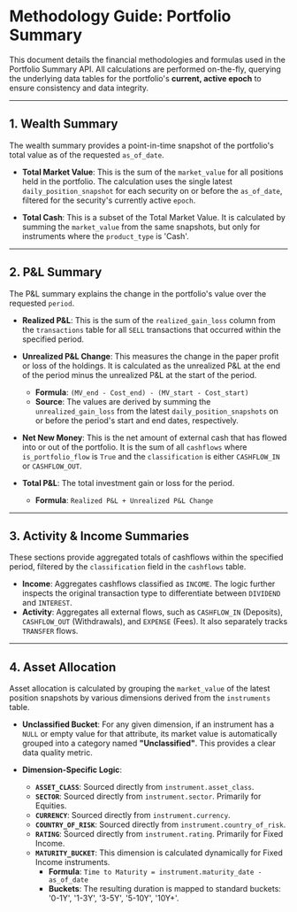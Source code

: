 # Methodology Guide: Portfolio Summary

This document details the financial methodologies and formulas used in the Portfolio Summary API. All calculations are performed on-the-fly, querying the underlying data tables for the portfolio's **current, active epoch** to ensure consistency and data integrity.

---

## 1. Wealth Summary

The wealth summary provides a point-in-time snapshot of the portfolio's total value as of the requested `as_of_date`.

* **Total Market Value**: This is the sum of the `market_value` for all positions held in the portfolio. The calculation uses the single latest `daily_position_snapshot` for each security on or before the `as_of_date`, filtered for the security's currently active `epoch`.

* **Total Cash**: This is a subset of the Total Market Value. It is calculated by summing the `market_value` from the same snapshots, but only for instruments where the `product_type` is 'Cash'.

---

## 2. P&L Summary

The P&L summary explains the change in the portfolio's value over the requested `period`.

* **Realized P&L**: This is the sum of the `realized_gain_loss` column from the `transactions` table for all `SELL` transactions that occurred within the specified period.

* **Unrealized P&L Change**: This measures the change in the paper profit or loss of the holdings. It is calculated as the unrealized P&L at the end of the period minus the unrealized P&L at the start of the period.
    * **Formula**: `(MV_end - Cost_end) - (MV_start - Cost_start)`
    * **Source**: The values are derived by summing the `unrealized_gain_loss` from the latest `daily_position_snapshots` on or before the period's start and end dates, respectively.

* **Net New Money**: This is the net amount of external cash that has flowed into or out of the portfolio. It is the sum of all `cashflows` where `is_portfolio_flow` is `True` and the `classification` is either `CASHFLOW_IN` or `CASHFLOW_OUT`.

* **Total P&L**: The total investment gain or loss for the period.
    * **Formula**: `Realized P&L + Unrealized P&L Change`

---

## 3. Activity & Income Summaries

These sections provide aggregated totals of cashflows within the specified period, filtered by the `classification` field in the `cashflows` table.

* **Income**: Aggregates cashflows classified as `INCOME`. The logic further inspects the original transaction type to differentiate between `DIVIDEND` and `INTEREST`.
* **Activity**: Aggregates all external flows, such as `CASHFLOW_IN` (Deposits), `CASHFLOW_OUT` (Withdrawals), and `EXPENSE` (Fees). It also separately tracks `TRANSFER` flows.

---

## 4. Asset Allocation

Asset allocation is calculated by grouping the `market_value` of the latest position snapshots by various dimensions derived from the `instruments` table.

* **Unclassified Bucket**: For any given dimension, if an instrument has a `NULL` or empty value for that attribute, its market value is automatically grouped into a category named **"Unclassified"**. This provides a clear data quality metric.

* **Dimension-Specific Logic**:
    * **`ASSET_CLASS`**: Sourced directly from `instrument.asset_class`.
    * **`SECTOR`**: Sourced directly from `instrument.sector`. Primarily for Equities.
    * **`CURRENCY`**: Sourced directly from `instrument.currency`.
    * **`COUNTRY_OF_RISK`**: Sourced directly from `instrument.country_of_risk`.
    * **`RATING`**: Sourced directly from `instrument.rating`. Primarily for Fixed Income.
    * **`MATURITY_BUCKET`**: This dimension is calculated dynamically for Fixed Income instruments.
        * **Formula**: `Time to Maturity = instrument.maturity_date - as_of_date`
        * **Buckets**: The resulting duration is mapped to standard buckets: '0-1Y', '1-3Y', '3-5Y', '5-10Y', '10Y+'.